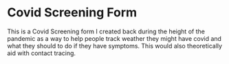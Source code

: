 # Covid Screening Form
This is a Covid Screening form I created back during the height of the pandemic as a way to help people track weather they might have covid and what they should to do if they have symptoms. This would also theoretically aid with contact tracing.
